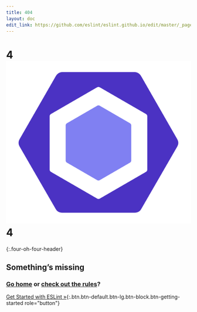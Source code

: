 ```yaml
---
title: 404
layout: doc
edit_link: https://github.com/eslint/eslint.github.io/edit/master/_pages/404.md
---
```


# 4![0](/assets/img/logo.svg)4
{:.four-oh-four-header}
## Something’s missing
### [Go home](/) or [check out the rules](/docs/rules)?
[Get Started with ESLint »](/docs/user-guide/getting-started){:.btn.btn-default.btn-lg.btn-block.btn-getting-started role="button"}
